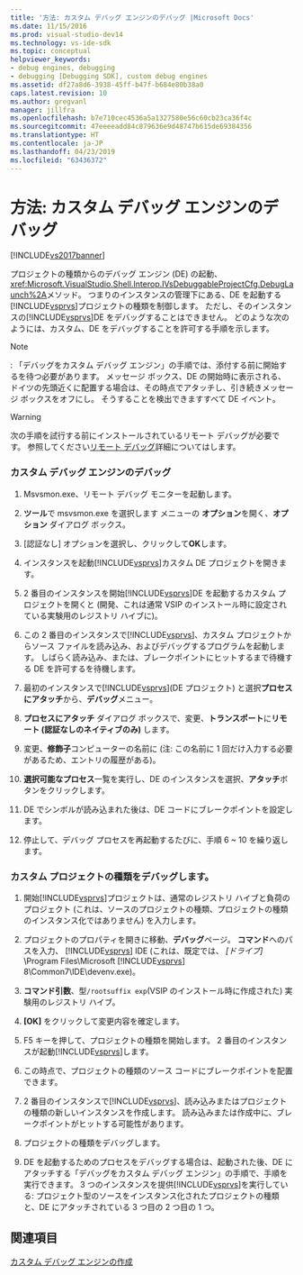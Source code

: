 ```yaml
---
title: '方法: カスタム デバッグ エンジンのデバッグ |Microsoft Docs'
ms.date: 11/15/2016
ms.prod: visual-studio-dev14
ms.technology: vs-ide-sdk
ms.topic: conceptual
helpviewer_keywords:
- debug engines, debugging
- debugging [Debugging SDK], custom debug engines
ms.assetid: df27a8d6-3938-45ff-b47f-b684e80b38a0
caps.latest.revision: 10
ms.author: gregvanl
manager: jillfra
ms.openlocfilehash: b7e710cec4536a5a1327580e56c60cb23ca36f4c
ms.sourcegitcommit: 47eeeeadd84c879636e9d48747b615de69384356
ms.translationtype: HT
ms.contentlocale: ja-JP
ms.lasthandoff: 04/23/2019
ms.locfileid: "63436372"
---
```

# <a name="how-to-debug-a-custom-debug-engine"></a>方法: カスタム デバッグ エンジンのデバッグ
[!INCLUDE[vs2017banner](../../includes/vs2017banner.md)]

プロジェクトの種類からのデバッグ エンジン (DE) の起動、<xref:Microsoft.VisualStudio.Shell.Interop.IVsDebuggableProjectCfg.DebugLaunch%2A>メソッド。 つまりのインスタンスの管理下にある、DE を起動する[!INCLUDE[vsprvs](../../includes/vsprvs-md.md)]プロジェクトの種類を制御します。 ただし、そのインスタンスの[!INCLUDE[vsprvs](../../includes/vsprvs-md.md)]DE をデバッグすることはできません。 どのような次のようには、カスタム、DE をデバッグすることを許可する手順を示します。  
  
> [!NOTE]
> :   「デバッグをカスタム デバッグ エンジン」の手順では、添付する前に開始するを待つ必要があります。 メッセージ ボックス、DE の開始時に表示される、ドイツの先頭近くに配置する場合は、その時点でアタッチし、引き続きメッセージ ボックスをオフにし。 そうすることを検出できますすべて DE イベント。  
  
> [!WARNING]
> 次の手順を試行する前にインストールされているリモート デバッグが必要です。 参照してください[リモート デバッグ](../../debugger/remote-debugging.md)詳細についてはします。  
  
### <a name="debugging-a-custom-debug-engine"></a>カスタム デバッグ エンジンのデバッグ  
  
1. Msvsmon.exe、リモート デバッグ モニターを起動します。  
  
2. **ツール**で msvsmon.exe を選択します メニューの **オプション**を開く、**オプション** ダイアログ ボックス。  
  
3. [認証なし] オプションを選択し、クリックして**OK**します。  
  
4. インスタンスを起動[!INCLUDE[vsprvs](../../includes/vsprvs-md.md)]カスタム DE プロジェクトを開きます。  
  
5. 2 番目のインスタンスを開始[!INCLUDE[vsprvs](../../includes/vsprvs-md.md)]DE を起動するカスタム プロジェクトを開くと (開発、これは通常 VSIP のインストール時に設定されている実験用のレジストリ ハイブに)。  
  
6. この 2 番目のインスタンスで[!INCLUDE[vsprvs](../../includes/vsprvs-md.md)]、カスタム プロジェクトからソース ファイルを読み込み、およびデバッグするプログラムを起動します。 しばらく読み込み、または、ブレークポイントにヒットするまで待機する DE を許可するを待機します。  
  
7. 最初のインスタンスで[!INCLUDE[vsprvs](../../includes/vsprvs-md.md)](DE プロジェクト) と選択**プロセスにアタッチ**から、**デバッグ**メニュー。  
  
8. **プロセスにアタッチ** ダイアログ ボックスで、変更、**トランスポート**に**リモート (認証なしのネイティブのみ)** します。  
  
9. 変更、**修飾子**コンピューターの名前に (注: この名前に 1 回だけ入力する必要があるため、エントリの履歴がある)。  
  
10. **選択可能なプロセス**一覧を実行し、DE のインスタンスを選択、**アタッチ**ボタンをクリックします。  
  
11. DE でシンボルが読み込まれた後は、DE コードにブレークポイントを設定します。  
  
12. 停止して、デバッグ プロセスを再起動するたびに、手順 6 ~ 10 を繰り返します。  
  
### <a name="debugging-a-custom-project-type"></a>カスタム プロジェクトの種類をデバッグします。  
  
1. 開始[!INCLUDE[vsprvs](../../includes/vsprvs-md.md)]プロジェクトは、通常のレジストリ ハイブと負荷のプロジェクト (これは、ソースのプロジェクトの種類、プロジェクトの種類のインスタンス化ではありません) を入力します。  
  
2. プロジェクトのプロパティを開きに移動、**デバッグ**ページ。 **コマンド**へのパスを入力、 [!INCLUDE[vsprvs](../../includes/vsprvs-md.md)] IDE (これは、既定では、 *[ドライブ]* \Program Files\Microsoft [!INCLUDE[vsprvs](../../includes/vsprvs-md.md)] 8\Common7\IDE\devenv.exe)。  
  
3. **コマンド引数**、型`/rootsuffix exp`(VSIP のインストール時に作成された) 実験用のレジストリ ハイブ。  
  
4. **[OK]** をクリックして変更内容を確定します。  
  
5. F5 キーを押して、プロジェクトの種類を開始します。 2 番目のインスタンスが起動[!INCLUDE[vsprvs](../../includes/vsprvs-md.md)]します。  
  
6. この時点で、プロジェクトの種類のソース コードにブレークポイントを配置できます。  
  
7. 2 番目のインスタンスで[!INCLUDE[vsprvs](../../includes/vsprvs-md.md)]、読み込みまたはプロジェクトの種類の新しいインスタンスを作成します。 読み込みまたは作成中に、ブレークポイントがヒットする可能性があります。  
  
8. プロジェクトの種類をデバッグします。  
  
9. DE を起動するためのプロセスをデバッグする場合は、起動された後、DE にアタッチする「デバッグをカスタム デバッグ エンジン」の手順で、手順を実行できます。 3 つのインスタンスを提供[!INCLUDE[vsprvs](../../includes/vsprvs-md.md)]を実行している: プロジェクト型のソースをインスタンス化されたプロジェクトの種類と、DE にアタッチされている 3 つ目の 2 つ目の 1 つ。  
  
## <a name="see-also"></a>関連項目  
 [カスタム デバッグ エンジンの作成](../../extensibility/debugger/creating-a-custom-debug-engine.md)
